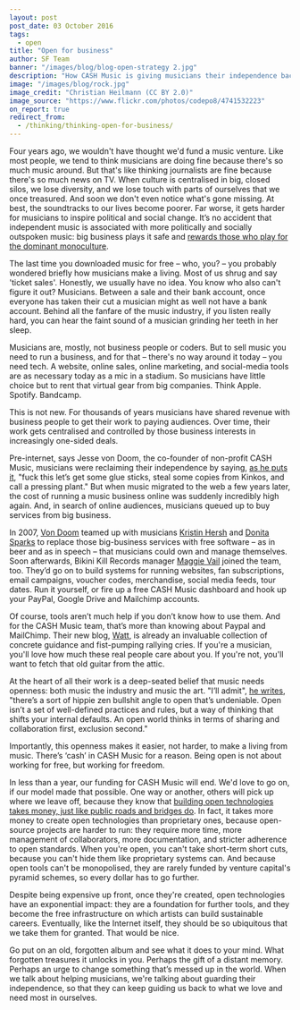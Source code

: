 ```yaml
---
layout: post
post_date: 03 October 2016
tags:
  - open
title: "Open for business"
author: SF Team
banner: "/images/blog/blog-open-strategy 2.jpg"
description: "How CASH Music is giving musicians their independence back"
image: "/images/blog/rock.jpg"
image_credit: "Christian Heilmann (CC BY 2.0)"
image_source: "https://www.flickr.com/photos/codepo8/4741532223"
on_report: true
redirect_from:
  - /thinking/thinking-open-for-business/
---
```

Four years ago, we wouldn't have thought we'd fund a music venture. Like most people, we tend to think musicians are doing fine because there's so much music around. But that's like thinking journalists are fine because there's so much news on TV. When culture is centralised in big, closed silos, we lose diversity, and we lose touch with parts of ourselves that we once treasured. And soon we don't even notice what's gone missing. At best, the soundtracks to our lives become poorer. Far worse, it gets harder for musicians to inspire political and social change. It’s no accident that independent music is associated with more politically and socially outspoken music: big business plays it safe and [rewards those who play for the dominant monoculture](http://www.nytimes.com/2012/10/27/arts/music/billboards-chart-changes-draw-fire.html?_r=0).

The last time you downloaded music for free – who, you? – you probably wondered briefly how musicians make a living. Most of us shrug and say 'ticket sales'. Honestly, we usually have no idea. You know who also can't figure it out? Musicians. Between a sale and their bank account, once everyone has taken their cut a musician might as well not have a bank account. Behind all the fanfare of the music industry, if you listen really hard, you can hear the faint sound of a musician grinding her teeth in her sleep.

Musicians are, mostly, not business people or coders. But to sell music you need to run a business, and for that – there's no way around it today – you need tech. A website, online sales, online marketing, and social-media tools are as necessary today as a mic in a stadium. So musicians have little choice but to rent that virtual gear from big companies. Think Apple. Spotify. Bandcamp.

This is not new. For thousands of years musicians have shared revenue with business people to get their work to paying audiences. Over time, their work gets centralised and controlled by those business interests in increasingly one-sided deals.

Pre-internet, says Jesse von Doom, the co-founder of non-profit CASH Music, musicians were reclaiming their independence by saying, [as he puts it](https://watt.cashmusic.org/writing/openishope), "fuck this let’s get some glue sticks, steal some copies from Kinkos, and call a pressing plant." But when music migrated to the web a few years later, the cost of running a music business online was suddenly incredibly high again. And, in search of online audiences, musicians queued up to buy services from big business.

In 2007, [Von Doom](https://twitter.com/jessevondoom) teamed up with musicians [Kristin Hersh](https://twitter.com/kristinhersh) and [Donita Sparks](http://donitasparks.com) to replace those big-business services with free software – as in beer and as in speech – that musicians could own and manage themselves. Soon afterwards, Bikini Kill Records manager [Maggie Vail](https://twitter.com/magicbeans) joined the team, too. They’d go on to build systems for running websites, fan subscriptions, email campaigns, voucher codes, merchandise, social media feeds, tour dates. Run it yourself, or fire up a free CASH Music dashboard and hook up your PayPal, Google Drive and Mailchimp accounts.

Of course, tools aren’t much help if you don’t know how to use them. And for the CASH Music team, that’s more than knowing about Paypal and MailChimp. Their new blog, [Watt](https://watt.cashmusic.org), is already an invaluable collection of concrete guidance and fist-pumping rallying cries. If you're a musician, you'll love how much these real people care about you. If you're not, you'll want to fetch that old guitar from the attic.

At the heart of all their work is a deep-seated belief that music needs openness: both music the industry and music the art. "I’ll admit", [he writes](https://medium.com/cash-music/jumping-off-cliffs-c112de91c5fd#.ytz0d54lc), "there’s a sort of hippie zen bullshit angle to open that’s undeniable. Open isn’t a set of well-defined practices and rules, but a way of thinking that shifts your internal defaults. An open world thinks in terms of sharing and collaboration first, exclusion second."

Importantly, this openness makes it easier, not harder, to make a living from music. There’s ‘cash’ in CASH Music for a reason. Being open is not about working for free, but working for freedom.

In less than a year, our funding for CASH Music will end. We'd love to go on, if our model made that possible. One way or another, others will pick up where we leave off, because they know that [building open technologies takes money, just like public roads and bridges do](https://watt.cashmusic.org/writing/openishope). In fact, it takes more money to create open technologies than proprietary ones, because open-source projects are harder to run: they require more time, more management of collaborators, more documentation, and stricter adherence to open standards. When you're open, you can't take short-term short cuts, because you can't hide them like proprietary systems can. And because open tools can't be monopolised, they are rarely funded by venture capital's pyramid schemes, so every dollar has to go further.

Despite being expensive up front, once they're created, open technologies have an exponential impact: they are a foundation for further tools, and they become the free infrastructure on which artists can build sustainable careers. Eventually, like the Internet itself, they should be so ubiquitous that we take them for granted. That would be nice.

Go put on an old, forgotten album and see what it does to your mind. What forgotten treasures it unlocks in you. Perhaps the gift of a distant memory. Perhaps an urge to change something that’s messed up in the world. When we talk about helping musicians, we're talking about guarding their independence, so that they can keep guiding us back to what we love and need most in ourselves.
